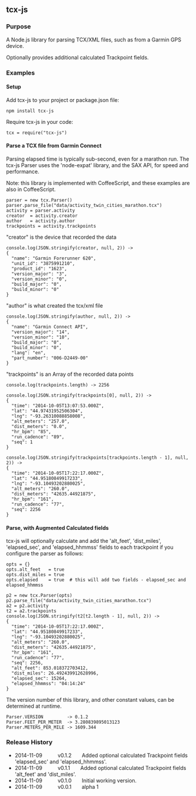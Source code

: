 ## tcx-js

### Purpose

A Node.js library for parsing TCX/XML files, such as from a Garmin GPS device.

Optionally provides additional calculated Trackpoint fields.

### Examples

#### Setup

Add tcx-js to your project or package.json file:
```
npm install tcx-js
```

Require tcx-js in your code:
```
tcx = require("tcx-js")
```

#### Parse a TCX file from Garmin Connect

Parsing elapsed time is typically sub-second, even for a marathon run.
The tcx-js Parser uses the 'node-expat' library, and the SAX API, for speed and performance.

Note: this library is implemented with CoffeeScript, and these examples are also in CoffeeScript.

```
parser = new tcx.Parser()
parser.parse_file("data/activity_twin_cities_marathon.tcx")
activity = parser.activity
creator  = activity.creator
author   = activity.author
trackpoints = activity.trackpoints
```

"creator" is the device that recorded the data

```
console.log(JSON.stringify(creator, null, 2)) ->
{
  "name": "Garmin Forerunner 620",
  "unit_id": "3875991210",
  "product_id": "1623",
  "version_major": "3",
  "version_minor": "0",
  "build_major": "0",
  "build_minor": "0"
}
```

"author" is what created the tcx/xml file

```
console.log(JSON.stringify(author, null, 2)) ->
{
  "name": "Garmin Connect API",
  "version_major": "14",
  "version_minor": "10",
  "build_major": "0",
  "build_minor": "0",
  "lang": "en",
  "part_number": "006-D2449-00"
}
```

"trackpoints" is an Array of the recorded data points

```
console.log(trackpoints.length) -> 2256

console.log(JSON.stringify(trackpoints[0], null, 2)) ->
{
  "time": "2014-10-05T13:07:53.000Z",
  "lat": "44.97431952506304",
  "lng": "-93.26310088858008",
  "alt_meters": "257.0",
  "dist_meters": "0.0",
  "hr_bpm": "85",
  "run_cadence": "89",
  "seq": 1
}

console.log(JSON.stringify(trackpoints[trackpoints.length - 1], null, 2)) ->
{
  "time": "2014-10-05T17:22:17.000Z",
  "lat": "44.95180849917233",
  "lng": "-93.10493202880025",
  "alt_meters": "260.0",
  "dist_meters": "42635.44921875",
  "hr_bpm": "161",
  "run_cadence": "77",
  "seq": 2256
}
```

#### Parse, with Augmented Calculated fields

tcx-js will optionally calculate and add the 'alt_feet', 'dist_miles',
'elapsed_sec', and 'elapsed_hhmmss' fields to each trackpoint if you configure
the parser as follows:

```
opts = {}
opts.alt_feet   = true
opts.dist_miles = true
opts.elapsed    = true  # this will add two fields - elapsed_sec and elapsed_hhmmss

p2 = new tcx.Parser(opts)
p2.parse_file("data/activity_twin_cities_marathon.tcx")
a2 = p2.activity
t2 = a2.trackpoints
console.log(JSON.stringify(t2[t2.length - 1], null, 2)) ->
{
  "time": "2014-10-05T17:22:17.000Z",
  "lat": "44.95180849917233",
  "lng": "-93.10493202880025",
  "alt_meters": "260.0",
  "dist_meters": "42635.44921875",
  "hr_bpm": "161",
  "run_cadence": "77",
  "seq": 2256,
  "alt_feet": 853.018372703412,
  "dist_miles": 26.492439912628996,
  "elapsed_sec": 15264,
  "elapsed_hhmmss": "04:14:24"
}
```

The version number of this library, and other constant values, can be determined at runtime.

```
Parser.VERSION         -> 0.1.2
Parser.FEET_PER_METER  -> 3.280839895013123
Parser.METERS_PER_MILE -> 1609.344
```

### Release History

* 2014-11-09   v0.1.2  Added optional calculated Trackpoint fields 'elapsed_sec' and 'elapsed_hhmmss'.
* 2014-11-09   v0.1.1  Added optional calculated Trackpoint fields 'alt_feet' and 'dist_miles'.
* 2014-11-09   v0.1.0  Initial working version.
* 2014-11-09   v0.0.1  alpha 1
